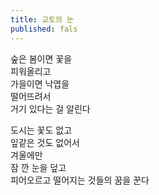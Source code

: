 ```yaml
---
title: 교토의 눈
published: fals
---
```


숲은 봄이면 꽃을  
피워올리고  
가을이면 낙엽을  
떨어뜨려서  
거기 있다는 걸 알린다

도시는 꽃도 없고  
잎같은 것도 없어서  
겨울에만  
잠 깐 눈을 덮고  
피어오르고 떨어지는 것들의 꿈을 꾼다
